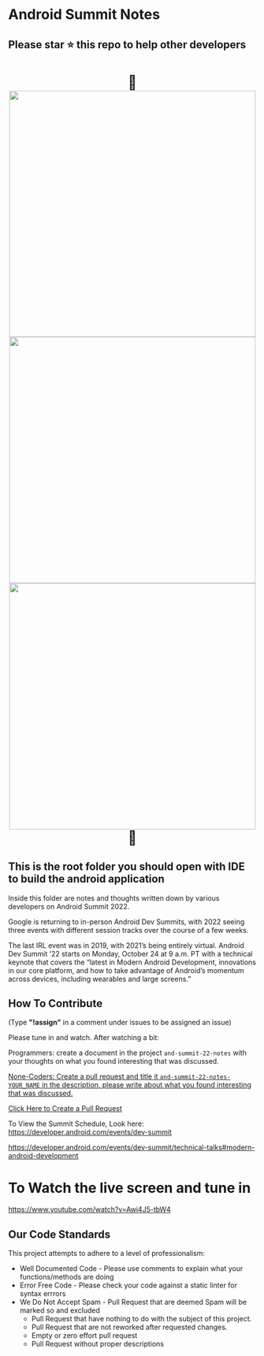 # Android Summit Notes

## Please star ⭐ this repo to help other developers

<h1 align="center">
<p>🎃
<img src="Assets/quiz_01.png?raw=true" height="500">
<img src="Assets/quiz_02.png?raw=true" height="500">
<img src="Assets/quiz_03.png?raw=true" height="500">🎃
</p>
</h1>

## This is the root folder you should open with IDE to build the android application

Inside this folder are notes and thoughts written down by various developers on Android Summit 2022. 

Google is returning to in-person Android Dev Summits, with 2022 seeing three events with different session tracks over the course of a few weeks.

The last IRL event was in 2019, with 2021’s being entirely virtual. Android Dev Summit ’22 starts on Monday, October 24 at 9 a.m. PT with a technical keynote that covers the “latest in Modern Android Development, innovations in our core platform, and how to take advantage of Android’s momentum across devices, including wearables and large screens.”

## How To Contribute

(Type **"!assign"** in a comment under issues to be assigned an issue)

Please tune in and watch. After watching a bit: 

Programmers: create a document in the project `and-summit-22-notes` with your thoughts on what you found interesting that was discussed.

[None-Coders: Create a pull request and title it `and-summit-22-notes-YOUR_NAME` in the description, please write about what you found interesting that was discussed. ](https://hacktoberfest.com/about/#low-or-non-code)

[Click Here to Create a Pull Request](https://github.com/Tc2r1/Hacktoberfest_Interview_App/compare)


To View the Summit Schedule, Look here: 
https://developer.android.com/events/dev-summit

https://developer.android.com/events/dev-summit/technical-talks#modern-android-development

# To Watch the live screen and tune in 
https://www.youtube.com/watch?v=Awi4J5-tbW4



## Our Code Standards

This project attempts to adhere to a level of professionalism:

* Well Documented Code - Please use comments to explain what your functions/methods are doing
* Error Free Code - Please check your code against a static linter for syntax errrors
* We Do Not Accept Spam - Pull Request that are deemed Spam will be marked so and excluded
  * Pull Request that have nothing to do with the subject of this project.
  * Pull Request that are not reworked after requested changes.
  * Empty or zero effort pull request
  * Pull Request without proper descriptions
